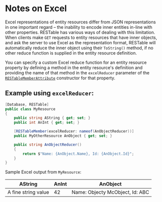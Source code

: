 # Notes on Excel

Excel representations of entity resources differ from JSON representations in one important regard – the inability to encode inner entities in-line with other properties. RESTable has various ways of dealing with this limitation. When clients make `GET` requests to entity resources that have inner objects, and ask the server to use Excel as the representation format, RESTable will automatically reduce the inner object using their `ToString()` method, if no other reduce function is supplied in the entity resource definition.

You can specify a custom Excel reduce function for an entity resource property by defining a method in the entity resource's definition and providing the name of that method in the `excelReducer` parameter of the [`RESTableMemberAttribute`](../../RESTableMemberAttribute) constructor for that property.

## Example using `excelReducer`:

```csharp
[Database, RESTable]
public class MyResource
{
    public string AString { get; set; }
    public int AnInt { get; set; }

    [RESTableMember(excelReducer: nameof(AnObjectReducer))]
    public MyOtherResource AnObject { get; set; }

    public string AnObjectReducer()
    {
        return $"Name: {AnObject.Name}, Id: {AnObject.Id}";
    }
}
```

Sample Excel output from `MyResource`:

AString             | AnInt | AnObject
------------------- | ----- | -------------------------------
A fine string value | 42    | Name: Objecty McObject, Id: ABC
